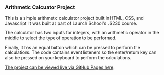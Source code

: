 ### Arithmetic Calcuator Project

This is a simple arithmetic calculator project built in HTML, CSS, and Javascript. It was built as part of [Launch School's](https://launchschool.com) JS230 course. 

The calculator has two inputs for integers, with an arithmetic operator in the middle to select the type of operation to be performed. 

Finally, it has an equal button which can be pressed to perform the calculations. The code contains event listeners so the enter/return key can also be pressed on your keyboard to perform the calculations.

[The project can be viewed live via GitHub Pages here](https://westonludeke.github.io/arithmetic_calculator).

